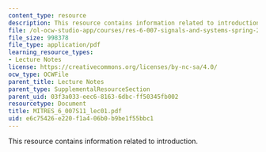 ```yaml
---
content_type: resource
description: This resource contains information related to introduction.
file: /ol-ocw-studio-app/courses/res-6-007-signals-and-systems-spring-2011/e6c75426e220f1a406b0b9be1f55bbc1_MITRES_6_007S11_lec01.pdf
file_size: 998378
file_type: application/pdf
learning_resource_types:
- Lecture Notes
license: https://creativecommons.org/licenses/by-nc-sa/4.0/
ocw_type: OCWFile
parent_title: Lecture Notes
parent_type: SupplementalResourceSection
parent_uid: 03f3a033-eec6-8163-6dbc-ff50345fb002
resourcetype: Document
title: MITRES_6_007S11_lec01.pdf
uid: e6c75426-e220-f1a4-06b0-b9be1f55bbc1
---
```

This resource contains information related to introduction.